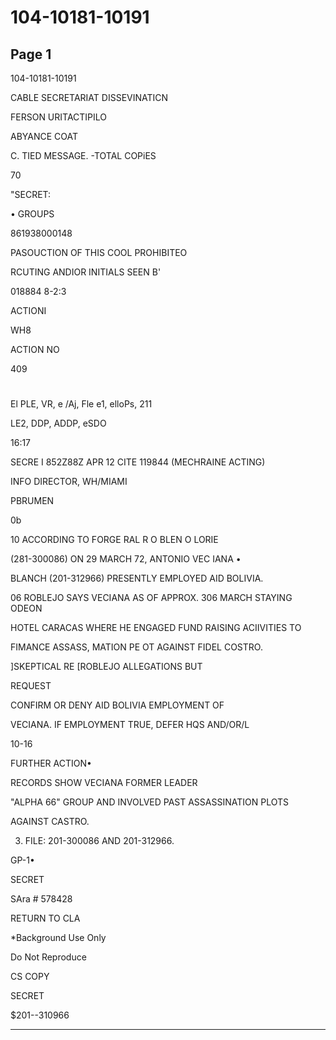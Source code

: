 # 104-10181-10191

## Page 1

104-10181-10191

CABLE SECRETARIAT DISSEVINATICN

FERSON URITACTIPILO

ABYANCE COAT

C. TIED MESSAGE. -TOTAL COPiES

70

"SECRET:

• GROUPS

861938000148

PASOUCTION OF THIS COOL PROHIBITEO

RCUTING ANDIOR INITIALS SEEN B'

018884 8-2:3

ACTIONI

WH8

ACTION NO

409

#

El PLE, VR, e /Aj, Fle e1, elloPs, 211

LE2, DDP, ADDP, eSDO

16:17

SECRE I 852Z88Z APR 12 CITE 119844 (MECHRAINE ACTING)

INFO DIRECTOR, WH/MIAMI

PBRUMEN

0b

10 ACCORDING TO FORGE RAL R O BLEN O LORIE

(281-300086) ON 29 MARCH 72, ANTONIO VEC IANA •

BLANCH (201-312966) PRESENTLY EMPLOYED AID BOLIVIA.

06 ROBLEJO SAYS VECIANA AS OF APPROX. 306 MARCH STAYING ODEON

HOTEL CARACAS WHERE HE ENGAGED FUND RAISING ACIIVITIES TO

FIMANCE ASSASS, MATION PE OT AGAINST FIDEL COSTRO.

]SKEPTICAL RE [ROBLEJO ALLEGATIONS BUT

REQUEST

CONFIRM OR DENY AID BOLIVIA EMPLOYMENT OF

VECIANA. IF EMPLOYMENT TRUE, DEFER HQS AND/OR/L

10-16

FURTHER ACTION•

RECORDS SHOW VECIANA FORMER LEADER

"ALPHA 66" GROUP AND INVOLVED PAST ASSASSINATION PLOTS

AGAINST CASTRO.

3. FILE: 201-300086 AND 201-312966.

GP-1•

SECRET

SAra # 578428

RETURN TO CLA

*Background Use Only

Do Not Reproduce

CS COPY

SECRET

$201--310966

---

